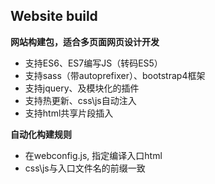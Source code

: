 ## Website build

**网站构建包，适合多页面网页设计开发**  

* 支持ES6、ES7编写JS（转码ES5）  
* 支持sass（带autoprefixer）、bootstrap4框架  
* 支持jquery、及模块化的插件  
* 支持热更新、css\js自动注入  
* 支持html共享片段插入  

**自动化构建规则**  

* 在webconfig.js, 指定编译入口html 
* css\js与入口文件名的前缀一致
